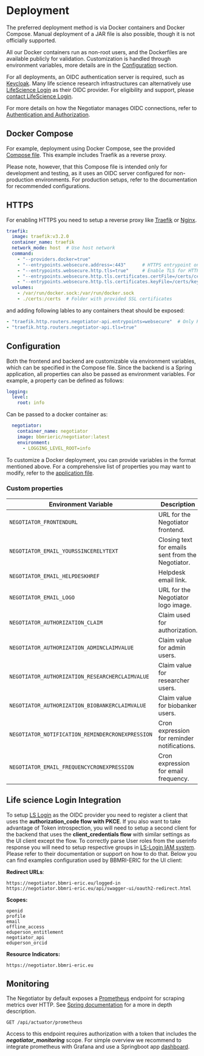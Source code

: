 # Deployment

The preferred deployment method is via Docker containers and Docker Compose. Manual deployment of a JAR file is also
possible, though it is not officially supported.

All our Docker containers run as non-root users, and the Dockerfiles are available publicly for validation.
Customization is handled through environment variables, more details are in the [Configuration](#configuration) section.

For all deployments, an OIDC authentication server is required, such as [Keycloak](https://www.keycloak.org/). Many life
science research infrastructures can alternatively use [LifeScience Login](https://lifescience-ri.eu/ls-login/) as their
OIDC provider. For eligibility and support, please [contact LifeScience Login](https://lifescience-ri.eu/ls-login/).

For more details on how the Negotiator manages OIDC connections, refer to [Authentication and Authorization](/auth).

## Docker Compose

For example, deployment using Docker Compose, see the
provided [Compose file](https://github.com/BBMRI-ERIC/negotiator/blob/docs/overhaul/compose.yml).
This example includes Traefik as a
reverse proxy.

Please note, however, that this Compose file is intended only for development and testing,
as it uses an OIDC server configured for non-production environments. For production setups, refer to the documentation
for recommended configurations.

## HTTPS

For enabling HTTPS you need to setup a reverse proxy
like [Traefik](https://doc.traefik.io/traefik/getting-started/install-traefik/) or [Nginx](https://nginx.org/en/).

```yaml
traefik:
  image: traefik:v3.2.0
  container_name: traefik
  network_mode: host  # Use host network
  command:
    - "--providers.docker=true"
    - "--entrypoints.websecure.address=:443"      # HTTPS entrypoint only
    - "--entrypoints.websecure.http.tls=true"     # Enable TLS for HTTPS
    - "--entrypoints.websecure.http.tls.certificates.certFile=/certs/cert.pem"
    - "--entrypoints.websecure.http.tls.certificates.keyFile=/certs/key.pem"
  volumes:
    - /var/run/docker.sock:/var/run/docker.sock
    - ./certs:/certs  # Folder with provided SSL certificates
```

and adding following lables to any containers theat should be exposed:

```yaml
- "traefik.http.routers.negotiator-api.entrypoints=websecure"  # Only HTTPS
- "traefik.http.routers.negotiator-api.tls=true" 
```

## Configuration

Both the frontend and backend are customizable via environment variables, which can be specified in the Compose file.
Since the backend is a Spring application, all properties can also be passed as environment variables. For example, a
property can be defined as follows:

```yaml
logging:
  level:
    root: info
```

Can be passed to a docker container as:

```yaml
  negotiator:
    container_name: negotiator
    image: bbmrieric/negotiator:latest
    environment:
      - LOGGING_LEVEL_ROOT=info
```

To customize a Docker deployment, you can provide variables in the format mentioned above. For a comprehensive list of
properties you may want to modify, refer to
the [application file](https://github.com/BBMRI-ERIC/negotiator/blob/master/backend/src/main/resources/application-prod.yaml).

### Custom properties

| Environment Variable                             | Description                                       | Default Value                                                                |
|--------------------------------------------------|---------------------------------------------------|------------------------------------------------------------------------------|
| `NEGOTIATOR_FRONTENDURL`                         | URL for the Negotiator frontend.                  | `""`                                                                         |
| `NEGOTIATOR_EMAIL_YOURSSINCERELYTEXT`            | Closing text for emails sent from the Negotiator. | `"The BBMRI-ERIC Team"`                                                      |
| `NEGOTIATOR_EMAIL_HELPDESKHREF`                  | Helpdesk email link.                              | `"mailto:negotiator@helpdesk.bbmri-eric.eu"`                                 |
| `NEGOTIATOR_EMAIL_LOGO`                          | URL for the Negotiator logo image.                | `"https://web.bbmri-eric.eu/Negotiator/2023-BBMRI-ERIC-Logo_NEGOTIATOR.png"` |
| `NEGOTIATOR_AUTHORIZATION_CLAIM`                 | Claim used for authorization.                     | `"eduperson_entitlement"`                                                    |
| `NEGOTIATOR_AUTHORIZATION_ADMINCLAIMVALUE`       | Claim value for admin users.                      | `""`                                                                         |
| `NEGOTIATOR_AUTHORIZATION_RESEARCHERCLAIMVALUE`  | Claim value for researcher users.                 | `""`                                                                         |
| `NEGOTIATOR_AUTHORIZATION_BIOBANKERCLAIMVALUE`   | Claim value for biobanker users.                  | `""`                                                                         |
| `NEGOTIATOR_NOTIFICATION_REMINDERCRONEXPRESSION` | Cron expression for reminder notifications.       | `"0 0 6 * * *"`                                                              |
| `NEGOTIATOR_EMAIL_FREQUENCYCRONEXPRESSION`       | Cron expression for email frequency.              | `"0 0 * * * *"`                                                              |

## Life science Login Integration

To
setup [LS Login](https://lifescience-ri.eu/ls-login/documentation/service-provider-documentation/service-provider-documentation.html)
as the OIDC provider you need to register a client that uses the **authorization_code flow with PKCE**.
If you also want to take advantage of Token introspection,
you will need to setup a second client for the backend that uses the **client_credentials flow** with similar settings
as the UI client except the flow.
To correctly parse User roles from the userinfo response you will need to setup respective groups
in [LS-Login IAM system](https://perun.aai.lifescience-ri.eu/home). Please refer to their documentation or support on
how to do that.
Below you can find examples configuration used by BBMRI-ERIC for the UI client:

**Redirect URLs**:

```
https://negotiator.bbmri-eric.eu/logged-in
https://negotiator.bbmri-eric.eu/api/swagger-ui/oauth2-redirect.html
```

**Scopes:**

```
openid
profile
email
offline_access
eduperson_entitlement
negotiator_api
eduperson_orcid
```

**Resource Indicators:**

```
https://negotiator.bbmri-eric.eu
```

## Monitoring

The Negotiator by default exposes a [Prometheus](https://prometheus.io/) endpoint for scraping metrics over HTTP.
See [Spring documentation](https://docs.spring.io/spring-boot/reference/actuator/metrics.html#actuator.metrics.export.prometheus)
for a more in depth description.

```
GET /api/actuator/prometheus
```

Access to this endpoint requires authorization with a token that includes the **_negotiator_monitoring_** scope.
For simple overview we recommend to integrate prometheus with Grafana and use a Springboot
app [dashboard](https://grafana.com/grafana/dashboards/11378-justai-system-monitor/).